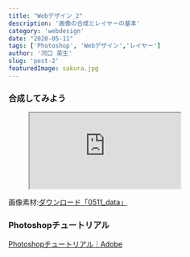 ```yaml
---
title: "Webデザイン_2"
description: '画像の合成とレイヤーの基本'
category: 'webdesign'
date: "2020-05-11"
tags: ['Photoshop', 'Webデザイン','レイヤー']
author: '河口 英生'
slug: 'post-2'
featuredImage: sakura.jpg
---
```

<div class="post-section">
<h3 class="title is-5" >合成してみよう</h3>
<figure class="is-fullwidth slide">
  <iframe src="https://drive.google.com/file/d/1SM_njwE2f2btd4FjIGiAxX_9fkIaTNif/preview"></iframe>
</figure>

画像素材:[ダウンロード「0511_data」](https://drive.google.com/open?id=1B8hUHDG4AM2PcTCtbB72pLSDCekwVVwj)
</div>
<div class="post-section">
<h3 class="title is-5" >Photoshopチュートリアル</h3>
<p><a href="https://helpx.adobe.com/jp/photoshop/tutorials.html" >Photoshopチュートリアル｜Adobe</a></p>
</div>